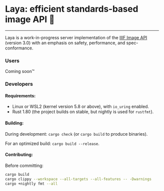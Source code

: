 # Laya: efficient standards-based image API 💅
____

Laya is a work-in-progress server implementation of the [IIIF Image API](https://iiif.io/api/image/3.0/) (version 
3.0) with an emphasis on safety, performance, and spec-conformance.

### Users

Coming soon™

### Developers

#### Requirements:
- Linux or WSL2 (kernel version 5.8 or above), with `io_uring` enabled.
- Rust 1.80 (the project builds on stable, but nightly is used for `rustfmt`).

#### Building:

During development: ```cargo check``` (or ```cargo build``` to produce binaries).

For an optimized build: ```cargo build --release```.

#### Contributing:

Before committing:
```bash
cargo build
cargo clippy --workspace --all-targets --all-features -- -Dwarnings
cargo +nightly fmt --all
```
